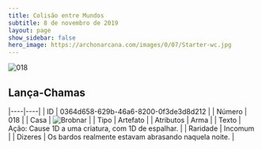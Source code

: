 ```yaml
---
title: Colisão entre Mundos
subtitle: 8 de novembro de 2019
layout: page
show_sidebar: false
hero_image: https://archonarcana.com/images/0/07/Starter-wc.jpg
---
```


![018](https://cdn.keyforgegame.com/media/card_front/pt/452_018_X75WGJV5G8J2_pt.png)

## Lança-Chamas

|----|----|
| ID | 0364d658-629b-46a6-8200-0f3de3d8d212 |
| Número | 018 |
| Casa | ![Brobnar](https://archonarcana.com/images/thumb/e/e0/Brobnar.png/22px-Brobnar.png "Brobnar") |
| Tipo | Artefato |
| Atributos | Arma |
| Texto | Ação: Cause 1D a uma criatura,  com 1D de espalhar. |
| Raridade | Incomum |
| Dizeres | Os bardos realmente estavam abrasando naquela noite. |
